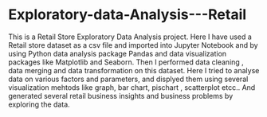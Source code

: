 # Exploratory-data-Analysis---Retail

This is a Retail Store Exploratory Data Analysis project. Here I have used a Retail store dataset as a csv file and imported into Jupyter Notebook and by using Python data analysis package Pandas and data visualization packages like Matplotlib and Seaborn. Then I performed data cleaning , data merging and data transformation on this dataset. Here I tried to analyse data on various factors and parameters, and displyed them using several visualization mehtods like graph, bar chart, pischart , scatterplot etcc.. And generated several retail business insights and business problems by exploring the data.
